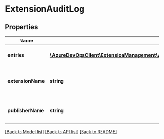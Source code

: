 # ExtensionAuditLog

## Properties
Name | Type | Description | Notes
------------ | ------------- | ------------- | -------------
**entries** | [**\AzureDevOpsClient\ExtensionManagement\AzureDevOpsClient\ExtensionManagement\Model\ExtensionAuditLogEntry[]**](ExtensionAuditLogEntry.md) | Collection of audit log entries | [optional] 
**extensionName** | **string** | Extension that the change was made for | [optional] 
**publisherName** | **string** | Publisher that the extension is part of | [optional] 

[[Back to Model list]](../README.md#documentation-for-models) [[Back to API list]](../README.md#documentation-for-api-endpoints) [[Back to README]](../README.md)


